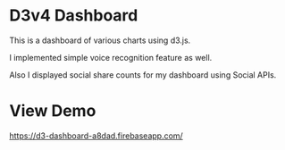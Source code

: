 # D3v4 Dashboard
This is a dashboard of various charts using d3.js.

I implemented simple voice recognition feature as well.

Also I displayed social share counts for my dashboard using Social APIs.

# View Demo
https://d3-dashboard-a8dad.firebaseapp.com/